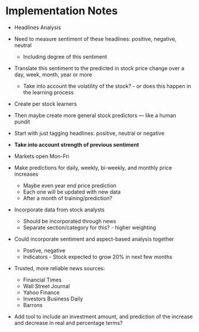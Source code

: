 # Implementation Notes

- Headlines Analysis
- Need to measure sentiment of these headlines: positive, negative, neutral
    - Including degree of this sentiment
- Translate this sentiment to the predicted in stock price change over a day, week, month, year or more
    - Take into account the volatility of the stock? - or does this happen in the learning process
- Create per stock learners
- Then maybe create more general stock predictors — like a human pundit
- Start with just tagging headlines: positive, neutral or negative

- **Take into account strength of previous sentiment**
- Markets open Mon-Fri
- Make predictions for daily, weekly, bi-weekly, and monthly price increases
    - Maybe even year end price prediction
    - Each one will be updated with new data
    - After a month of training/prediction?

- Incorporate data from stock analysts
    - Should be incorporated through news
    - Separate section/category for this? - higher weighting

- Could incorporate sentiment and aspect-based analysis together
    - Postive, negative
    - Indicators - Stock expected to grow 20% in next few months

- Trusted, more reliable news sources:
    - Financial Times
    - Wall Street Journal
    - Yahoo Finance
    - Investors Business Daily
    - Barrons

- Add tool to include an investment amount, and prediction of the increase and decrease in real and percentage terms?